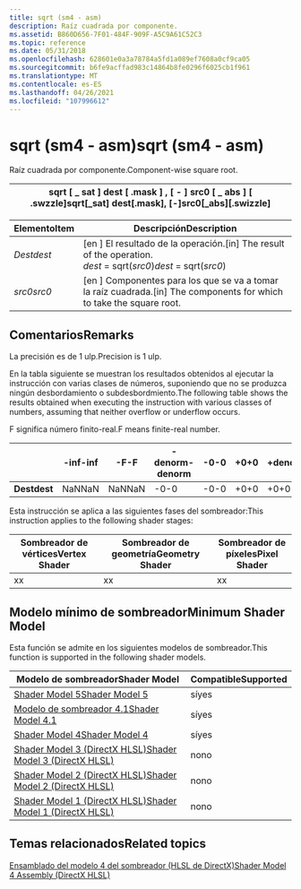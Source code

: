 ```yaml
---
title: sqrt (sm4 - asm)
description: Raíz cuadrada por componente.
ms.assetid: B860D656-7F01-484F-909F-A5C9A61C52C3
ms.topic: reference
ms.date: 05/31/2018
ms.openlocfilehash: 628601e0a3a78784a5fd1a089ef7608a0cf9ca05
ms.sourcegitcommit: b6fe9acffad983c14864b8fe0296f6025cb1f961
ms.translationtype: MT
ms.contentlocale: es-ES
ms.lasthandoff: 04/26/2021
ms.locfileid: "107996612"
---
```

# <a name="sqrt-sm4---asm"></a><span data-ttu-id="04db2-103">sqrt (sm4 - asm)</span><span class="sxs-lookup"><span data-stu-id="04db2-103">sqrt (sm4 - asm)</span></span>

<span data-ttu-id="04db2-104">Raíz cuadrada por componente.</span><span class="sxs-lookup"><span data-stu-id="04db2-104">Component-wise square root.</span></span>



| <span data-ttu-id="04db2-105">sqrt \[ \_ sat \] dest \[ .mask \] , \[ - \] src0 \[ \_ abs \] \[ .swzzle\]</span><span class="sxs-lookup"><span data-stu-id="04db2-105">sqrt\[\_sat\] dest\[.mask\], \[-\]src0\[\_abs\]\[.swizzle\]</span></span> |
|-------------------------------------------------------------|



 



| <span data-ttu-id="04db2-106">Elemento</span><span class="sxs-lookup"><span data-stu-id="04db2-106">Item</span></span>                                                            | <span data-ttu-id="04db2-107">Descripción</span><span class="sxs-lookup"><span data-stu-id="04db2-107">Description</span></span>                                                                     |
|-----------------------------------------------------------------|---------------------------------------------------------------------------------|
| <span data-ttu-id="04db2-108"><span id="dest"></span><span id="DEST"></span>*Dest*</span><span class="sxs-lookup"><span data-stu-id="04db2-108"><span id="dest"></span><span id="DEST"></span>*dest*</span></span><br/> | <span data-ttu-id="04db2-109">\[en \] El resultado de la operación.</span><span class="sxs-lookup"><span data-stu-id="04db2-109">\[in\] The result of the operation.</span></span><br/> <span data-ttu-id="04db2-110">*dest* = sqrt(*src0*)</span><span class="sxs-lookup"><span data-stu-id="04db2-110">*dest* = sqrt(*src0*)</span></span><br/> |
| <span data-ttu-id="04db2-111"><span id="src0"></span><span id="SRC0"></span>*src0*</span><span class="sxs-lookup"><span data-stu-id="04db2-111"><span id="src0"></span><span id="SRC0"></span>*src0*</span></span><br/> | <span data-ttu-id="04db2-112">\[en \] Componentes para los que se va a tomar la raíz cuadrada.</span><span class="sxs-lookup"><span data-stu-id="04db2-112">\[in\] The components for which to take the square root.</span></span><br/>             |



 

## <a name="remarks"></a><span data-ttu-id="04db2-113">Comentarios</span><span class="sxs-lookup"><span data-stu-id="04db2-113">Remarks</span></span>

<span data-ttu-id="04db2-114">La precisión es de 1 ulp.</span><span class="sxs-lookup"><span data-stu-id="04db2-114">Precision is 1 ulp.</span></span>

<span data-ttu-id="04db2-115">En la tabla siguiente se muestran los resultados obtenidos al ejecutar la instrucción con varias clases de números, suponiendo que no se produzca ningún desbordamiento o subdesbordmiento.</span><span class="sxs-lookup"><span data-stu-id="04db2-115">The following table shows the results obtained when executing the instruction with various classes of numbers, assuming that neither overflow or underflow occurs.</span></span>

<span data-ttu-id="04db2-116">F significa número finito-real.</span><span class="sxs-lookup"><span data-stu-id="04db2-116">F means finite-real number.</span></span>



|          | <span data-ttu-id="04db2-117">**-inf**</span><span class="sxs-lookup"><span data-stu-id="04db2-117">**-inf**</span></span> | <span data-ttu-id="04db2-118">**-F**</span><span class="sxs-lookup"><span data-stu-id="04db2-118">**-F**</span></span> | <span data-ttu-id="04db2-119">**-denorm**</span><span class="sxs-lookup"><span data-stu-id="04db2-119">**-denorm**</span></span> | <span data-ttu-id="04db2-120">**-0**</span><span class="sxs-lookup"><span data-stu-id="04db2-120">**-0**</span></span> | <span data-ttu-id="04db2-121">**+0**</span><span class="sxs-lookup"><span data-stu-id="04db2-121">**+0**</span></span> | <span data-ttu-id="04db2-122">**+denorm**</span><span class="sxs-lookup"><span data-stu-id="04db2-122">**+denorm**</span></span> | <span data-ttu-id="04db2-123">**+F**</span><span class="sxs-lookup"><span data-stu-id="04db2-123">**+F**</span></span> | <span data-ttu-id="04db2-124">**+inf**</span><span class="sxs-lookup"><span data-stu-id="04db2-124">**+inf**</span></span> | <span data-ttu-id="04db2-125">**NaN**</span><span class="sxs-lookup"><span data-stu-id="04db2-125">**NaN**</span></span> |
|----------|----------|--------|-------------|--------|--------|-------------|--------|----------|---------|
| <span data-ttu-id="04db2-126">**Dest**</span><span class="sxs-lookup"><span data-stu-id="04db2-126">**dest**</span></span> | <span data-ttu-id="04db2-127">NaN</span><span class="sxs-lookup"><span data-stu-id="04db2-127">NaN</span></span>      | <span data-ttu-id="04db2-128">NaN</span><span class="sxs-lookup"><span data-stu-id="04db2-128">NaN</span></span>    | <span data-ttu-id="04db2-129">-0</span><span class="sxs-lookup"><span data-stu-id="04db2-129">-0</span></span>          | <span data-ttu-id="04db2-130">-0</span><span class="sxs-lookup"><span data-stu-id="04db2-130">-0</span></span>     | <span data-ttu-id="04db2-131">+0</span><span class="sxs-lookup"><span data-stu-id="04db2-131">+0</span></span>     | <span data-ttu-id="04db2-132">+0</span><span class="sxs-lookup"><span data-stu-id="04db2-132">+0</span></span>          | <span data-ttu-id="04db2-133">+F</span><span class="sxs-lookup"><span data-stu-id="04db2-133">+F</span></span>     | <span data-ttu-id="04db2-134">+inf</span><span class="sxs-lookup"><span data-stu-id="04db2-134">+inf</span></span>     | <span data-ttu-id="04db2-135">NaN</span><span class="sxs-lookup"><span data-stu-id="04db2-135">NaN</span></span>     |



 

<span data-ttu-id="04db2-136">Esta instrucción se aplica a las siguientes fases del sombreador:</span><span class="sxs-lookup"><span data-stu-id="04db2-136">This instruction applies to the following shader stages:</span></span>



| <span data-ttu-id="04db2-137">Sombreador de vértices</span><span class="sxs-lookup"><span data-stu-id="04db2-137">Vertex Shader</span></span> | <span data-ttu-id="04db2-138">Sombreador de geometría</span><span class="sxs-lookup"><span data-stu-id="04db2-138">Geometry Shader</span></span> | <span data-ttu-id="04db2-139">Sombreador de píxeles</span><span class="sxs-lookup"><span data-stu-id="04db2-139">Pixel Shader</span></span> |
|---------------|-----------------|--------------|
| <span data-ttu-id="04db2-140">x</span><span class="sxs-lookup"><span data-stu-id="04db2-140">x</span></span>             | <span data-ttu-id="04db2-141">x</span><span class="sxs-lookup"><span data-stu-id="04db2-141">x</span></span>               | <span data-ttu-id="04db2-142">x</span><span class="sxs-lookup"><span data-stu-id="04db2-142">x</span></span>            |



 

## <a name="minimum-shader-model"></a><span data-ttu-id="04db2-143">Modelo mínimo de sombreador</span><span class="sxs-lookup"><span data-stu-id="04db2-143">Minimum Shader Model</span></span>

<span data-ttu-id="04db2-144">Esta función se admite en los siguientes modelos de sombreador.</span><span class="sxs-lookup"><span data-stu-id="04db2-144">This function is supported in the following shader models.</span></span>



| <span data-ttu-id="04db2-145">Modelo de sombreador</span><span class="sxs-lookup"><span data-stu-id="04db2-145">Shader Model</span></span>                                              | <span data-ttu-id="04db2-146">Compatible</span><span class="sxs-lookup"><span data-stu-id="04db2-146">Supported</span></span> |
|-----------------------------------------------------------|-----------|
| [<span data-ttu-id="04db2-147">Shader Model 5</span><span class="sxs-lookup"><span data-stu-id="04db2-147">Shader Model 5</span></span>](d3d11-graphics-reference-sm5.md)        | <span data-ttu-id="04db2-148">sí</span><span class="sxs-lookup"><span data-stu-id="04db2-148">yes</span></span>       |
| [<span data-ttu-id="04db2-149">Modelo de sombreador 4.1</span><span class="sxs-lookup"><span data-stu-id="04db2-149">Shader Model 4.1</span></span>](dx-graphics-hlsl-sm4.md)              | <span data-ttu-id="04db2-150">sí</span><span class="sxs-lookup"><span data-stu-id="04db2-150">yes</span></span>       |
| [<span data-ttu-id="04db2-151">Shader Model 4</span><span class="sxs-lookup"><span data-stu-id="04db2-151">Shader Model 4</span></span>](dx-graphics-hlsl-sm4.md)                | <span data-ttu-id="04db2-152">sí</span><span class="sxs-lookup"><span data-stu-id="04db2-152">yes</span></span>       |
| [<span data-ttu-id="04db2-153">Shader Model 3 (DirectX HLSL)</span><span class="sxs-lookup"><span data-stu-id="04db2-153">Shader Model 3 (DirectX HLSL)</span></span>](dx-graphics-hlsl-sm3.md) | <span data-ttu-id="04db2-154">no</span><span class="sxs-lookup"><span data-stu-id="04db2-154">no</span></span>        |
| [<span data-ttu-id="04db2-155">Shader Model 2 (DirectX HLSL)</span><span class="sxs-lookup"><span data-stu-id="04db2-155">Shader Model 2 (DirectX HLSL)</span></span>](dx-graphics-hlsl-sm2.md) | <span data-ttu-id="04db2-156">no</span><span class="sxs-lookup"><span data-stu-id="04db2-156">no</span></span>        |
| [<span data-ttu-id="04db2-157">Shader Model 1 (DirectX HLSL)</span><span class="sxs-lookup"><span data-stu-id="04db2-157">Shader Model 1 (DirectX HLSL)</span></span>](dx-graphics-hlsl-sm1.md) | <span data-ttu-id="04db2-158">no</span><span class="sxs-lookup"><span data-stu-id="04db2-158">no</span></span>        |



 

## <a name="related-topics"></a><span data-ttu-id="04db2-159">Temas relacionados</span><span class="sxs-lookup"><span data-stu-id="04db2-159">Related topics</span></span>

<dl> <dt>

[<span data-ttu-id="04db2-160">Ensamblado del modelo 4 del sombreador (HLSL de DirectX)</span><span class="sxs-lookup"><span data-stu-id="04db2-160">Shader Model 4 Assembly (DirectX HLSL)</span></span>](dx-graphics-hlsl-sm4-asm.md)
</dt> </dl>

 

 





